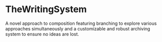 # TheWritingSystem
A novel approach to composition featuring branching to explore various approaches simultaneously and a customizable and robust archiving system to ensure no ideas are lost. 
